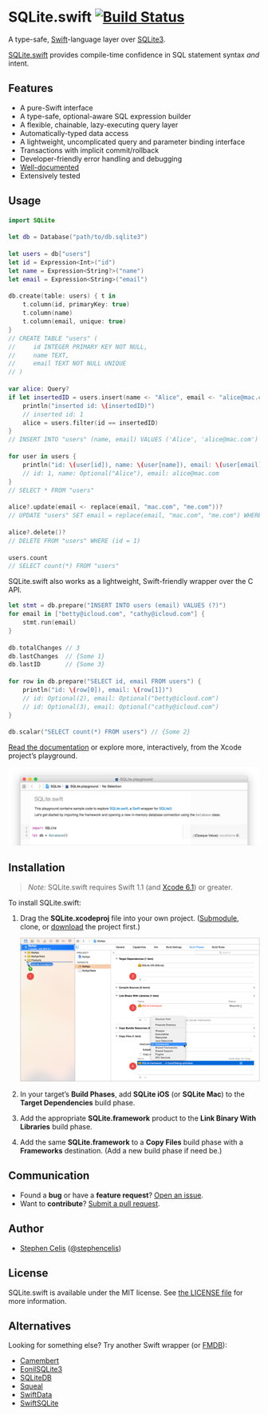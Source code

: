 # SQLite.swift [![Build Status][0.1]][0.2]

A type-safe, [Swift][1.1]-language layer over [SQLite3][1.2].

[SQLite.swift][1.3] provides compile-time confidence in SQL statement
syntax _and_ intent.

[0.1]: https://img.shields.io/travis/stephencelis/SQLite.swift.svg?style=flat
[0.2]: https://travis-ci.org/stephencelis/SQLite.swift
[1.1]: https://developer.apple.com/swift/
[1.2]: http://www.sqlite.org
[1.3]: https://github.com/stephencelis/SQLite.swift


## Features

 - A pure-Swift interface
 - A type-safe, optional-aware SQL expression builder
 - A flexible, chainable, lazy-executing query layer
 - Automatically-typed data access
 - A lightweight, uncomplicated query and parameter binding interface
 - Transactions with implicit commit/rollback
 - Developer-friendly error handling and debugging
 - [Well-documented][See Documentation]
 - Extensively tested

[See Documentation]: Documentation/Index.md#sqliteswift-documentation


## Usage

``` swift
import SQLite

let db = Database("path/to/db.sqlite3")

let users = db["users"]
let id = Expression<Int>("id")
let name = Expression<String?>("name")
let email = Expression<String>("email")

db.create(table: users) { t in
    t.column(id, primaryKey: true)
    t.column(name)
    t.column(email, unique: true)
}
// CREATE TABLE "users" (
//     id INTEGER PRIMARY KEY NOT NULL,
//     name TEXT,
//     email TEXT NOT NULL UNIQUE
// )

var alice: Query?
if let insertedID = users.insert(name <- "Alice", email <- "alice@mac.com") {
	println("inserted id: \(insertedID)")
	// inserted id: 1
	alice = users.filter(id == insertedID)
}
// INSERT INTO "users" (name, email) VALUES ('Alice', 'alice@mac.com')

for user in users {
    println("id: \(user[id]), name: \(user[name]), email: \(user[email])"
    // id: 1, name: Optional("Alice"), email: alice@mac.com
}
// SELECT * FROM "users"

alice?.update(email <- replace(email, "mac.com", "me.com"))?
// UPDATE "users" SET email = replace(email, "mac.com", "me.com") WHERE (id = 1)

alice?.delete()?
// DELETE FROM "users" WHERE (id = 1)

users.count
// SELECT count(*) FROM "users"
```

SQLite.swift also works as a lightweight, Swift-friendly wrapper over the C
API.

``` swift
let stmt = db.prepare("INSERT INTO users (email) VALUES (?)")
for email in ["betty@icloud.com", "cathy@icloud.com"] {
    stmt.run(email)
}

db.totalChanges // 3
db.lastChanges  // {Some 1}
db.lastID       // {Some 3}

for row in db.prepare("SELECT id, email FROM users") {
    println("id: \(row[0]), email: \(row[1])")
    // id: Optional(2), email: Optional("betty@icloud.com")
    // id: Optional(3), email: Optional("cathy@icloud.com")
}

db.scalar("SELECT count(*) FROM users") // {Some 2}
```

[Read the documentation][See Documentation] or explore more,
interactively, from the Xcode project’s playground.

![SQLite.playground Screen Shot](Documentation/Resources/playground@2x.png)


## Installation

> _Note:_ SQLite.swift requires Swift 1.1 (and [Xcode
> 6.1](https://developer.apple.com/xcode/downloads/)) or greater.

To install SQLite.swift:

 1. Drag the **SQLite.xcodeproj** file into your own project.
    ([Submodule][4.2], clone, or [download][4.3] the project first.)

    ![](Documentation/Resources/installation@2x.png)

 2. In your target’s **Build Phases**, add **SQLite iOS** (or **SQLite Mac**)
    to the **Target Dependencies** build phase.

 3. Add the appropriate **SQLite.framework** product to the
    **Link Binary With Libraries** build phase.

 4. Add the same **SQLite.framework** to a **Copy Files** build phase with a
    **Frameworks** destination. (Add a new build phase if need be.)

[4.1]: https://developer.apple.com/xcode/downloads/
[4.2]: http://git-scm.com/book/en/Git-Tools-Submodules
[4.3]: https://github.com/stephencelis/SQLite.swift/archive/master.zip


## Communication

 - Found a **bug** or have a **feature request**? [Open an issue][5.1].
 - Want to **contribute**? [Submit a pull request][5.2].

[5.1]: https://github.com/stephencelis/SQLite.swift/issues/new
[5.2]: https://github.com/stephencelis/SQLite.swift/fork


## Author

 - [Stephen Celis](mailto:stephen@stephencelis.com)
   ([@stephencelis](https://twitter.com/stephencelis))


## License

SQLite.swift is available under the MIT license. See [the LICENSE file][7.1]
for more information.

[7.1]: ./LICENSE.txt


## Alternatives

Looking for something else? Try another Swift wrapper (or [FMDB][8.1]):

 - [Camembert](https://github.com/remirobert/Camembert)
 - [EonilSQLite3](https://github.com/Eonil/SQLite3)
 - [SQLiteDB](https://github.com/FahimF/SQLiteDB)
 - [Squeal](https://github.com/nerdyc/Squeal)
 - [SwiftData](https://github.com/ryanfowler/SwiftData)
 - [SwiftSQLite](https://github.com/chrismsimpson/SwiftSQLite)

[8.1]: https://github.com/ccgus/fmdb
